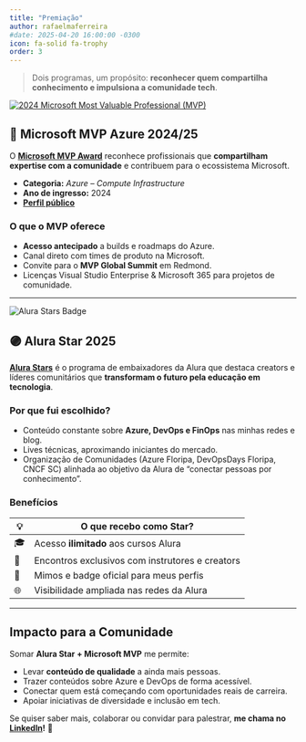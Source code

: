 ```yaml
---
title: "Premiação"
author: rafaelmaferreira
#date: 2025-04-20 16:00:00 -0300
icon: fa-solid fa-trophy
order: 3
---
```



> Dois programas, um propósito: **reconhecer quem compartilha conhecimento e impulsiona a comunidade tech**.

[![2024 Microsoft Most Valuable Professional (MVP)](https://images.credly.com/size/340x340/images/9e9359a4-fe7e-4e02-8eb0-6c2b7947345a/image.png)](https://www.credly.com/badges/31b57dfa-d1f3-495a-8329-9af19b26180b/public_url/ "2024 Microsoft Most Valuable Professional (MVP)")

## 🔵 Microsoft MVP Azure 2024/25

O [**Microsoft MVP Award**](https://mvp.microsoft.com/) reconhece profissionais que **compartilham expertise com a comunidade** e contribuem para o ecossistema Microsoft.

- **Categoria:** *Azure – Compute Infrastructure*  
- **Ano de ingresso:** 2024 
- [**Perfil público**](https://mvp.microsoft.com/pt-BR/mvp/profile/627d5ac9-f704-4768-81a7-5c580283881d)

### O que o MVP oferece
- **Acesso antecipado** a builds e roadmaps do Azure.  
- Canal direto com times de produto na Microsoft.  
- Convite para o **MVP Global Summit** em Redmond.  
- Licenças Visual Studio Enterprise & Microsoft 365 para projetos de comunidade.

---

![Alura Stars Badge](https://stoblobcertificados011.blob.core.windows.net/imagens-blog/posts/alura.png) 

## 🟣 Alura Star 2025

[**Alura Stars**](https://www.alura.com.br/stars) é o programa de embaixadores da Alura que destaca creators e líderes comunitários que **transformam o futuro pela educação em tecnologia**.

### Por que fui escolhido?
- Conteúdo constante sobre **Azure, DevOps e FinOps** nas minhas redes e blog.  
- Lives técnicas, aproximando iniciantes do mercado.  
- Organização de Comunidades (Azure Floripa, DevOpsDays Floripa, CNCF SC) alinhada ao objetivo da Alura de “conectar pessoas por conhecimento”.

### Benefícios
| 💡 | O que recebo como Star? |
|----|------------------------|
| 🎓 | Acesso **ilimitado** aos cursos Alura |
| 🤝 | Encontros exclusivos com instrutores e creators |
| 🎁 | Mimos e badge oficial para meus perfis |
| 🌐 | Visibilidade ampliada nas redes da Alura |


---

## Impacto para a Comunidade

Somar **Alura Star + Microsoft MVP** me permite:

* Levar **conteúdo de qualidade** a ainda mais pessoas.  
* Trazer conteúdos sobre Azure e DevOps de forma acessível.  
* Conectar quem está começando com oportunidades reais de carreira.  
* Apoiar iniciativas de diversidade e inclusão em tech.

Se quiser saber mais, colaborar ou convidar para palestrar, **me chama no [LinkedIn](https://www.linkedin.com/in/rafaelmaferreira/)!** 🚀

